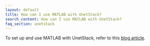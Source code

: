 ```yaml
---
layout: default
title: How can I use MATLAB with UnetStack?
search_content: How can I use MATLAB with UnetStack?
faq_section: unetstack
---
```


To set up and use MATLAB with UnetStack, refer to this [blog article](https://blog.unetstack.net/using-matlab-with-unetstack3).
